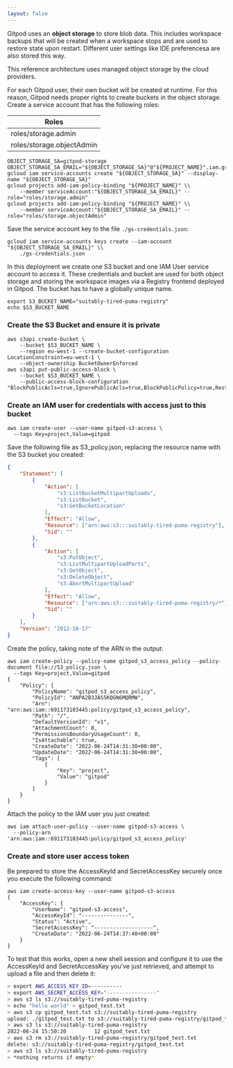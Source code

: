 ```yaml
---
layout: false
---
```


<script lang="ts">
  import CloudPlatformToggle from "$lib/components/docs/cloud-platform-toggle.svelte";
</script>

Gitpod uses an **object storage** to store blob data. This includes workspace backups that will be created when a workspace stops and are used to restore state upon restart. Different user settings like IDE preferencesa are also stored this way.

This reference architecture uses managed object storage by the cloud providers.

<CloudPlatformToggle id="cloud-platform-toggle-object-storage">
<div slot="gcp">

For each Gitpod user, their own bucket will be created at runtime. For this reason, Gitpod needs proper rights to create buckets in the object storage. Create a service account that has the following roles:

| Roles                     |
| ------------------------- |
| roles/storage.admin       |
| roles/storage.objectAdmin |

```
OBJECT_STORAGE_SA=gitpod-storage
OBJECT_STORAGE_SA_EMAIL="${OBJECT_STORAGE_SA}"@"${PROJECT_NAME}".iam.gserviceaccount.com
gcloud iam service-accounts create "${OBJECT_STORAGE_SA}" --display-name "${OBJECT_STORAGE_SA}"
gcloud projects add-iam-policy-binding "${PROJECT_NAME}" \\
    --member serviceAccount:"${OBJECT_STORAGE_SA_EMAIL}" --role="roles/storage.admin"
gcloud projects add-iam-policy-binding "${PROJECT_NAME}" \\
    --member serviceAccount:"${OBJECT_STORAGE_SA_EMAIL}" --role="roles/storage.objectAdmin"
```

Save the service account key to the file `./gs-credentials.json`:

```
gcloud iam service-accounts keys create --iam-account "${OBJECT_STORAGE_SA_EMAIL}" \\
    ./gs-credentials.json
```

</div>
<div slot="aws">

In this deployment we create one S3 bucket and one IAM User service account to access it. These credentials and bucket are used for both object storage and storing the workspace images via a Registry frontend deployed in Gitpod. The bucket has to have a globally unique name.

```
export S3_BUCKET_NAME="suitably-tired-puma-registry"
echo $S3_BUCKET_NAME 
```


### Create the S3 Bucket and ensure it is private
```
aws s3api create-bucket \
    --bucket $S3_BUCKET_NAME \
    --region eu-west-1 --create-bucket-configuration LocationConstraint=eu-west-1 \
    --object-ownership BucketOwnerEnforced
aws s3api put-public-access-block \
    --bucket $S3_BUCKET_NAME \
    --public-access-block-configuration "BlockPublicAcls=true,IgnorePublicAcls=true,BlockPublicPolicy=true,RestrictPublicBuckets=true"
```

### Create an IAM user for credentials with access just to this bucket

```
aws iam create-user --user-name gitpod-s3-access \
  --tags Key=project,Value=gitpod
```

Save the following file as S3_policy.json, replacing the resource name with the S3 bucket you created:
```json
{
    "Statement": [
        {
            "Action": [
                "s3:ListBucketMultipartUploads",
                "s3:ListBucket",
                "s3:GetBucketLocation"
            ],
            "Effect": "Allow",
            "Resource": ["arn:aws:s3:::suitably-tired-puma-registry"],
            "Sid": ""
        },
        {
            "Action": [
                "s3:PutObject",
                "s3:ListMultipartUploadParts",
                "s3:GetObject",
                "s3:DeleteObject",
                "s3:AbortMultipartUpload"
            ],
            "Effect": "Allow",
            "Resource": ["arn:aws:s3:::suitably-tired-puma-registry/*"],
            "Sid": ""
        }
    ],
    "Version": "2012-10-17"
}
```

Create the policy, taking note of the ARN in the output:
```
aws iam create-policy --policy-name gitpod_s3_access_policy --policy-document file://S3_policy.json \
  --tags Key=project,Value=gitpod
{
    "Policy": {
        "PolicyName": "gitpod_s3_access_policy",
        "PolicyId": "ANPA2B3JAS5KQGN6MQRMW",
        "Arn": "arn:aws:iam::691173103445:policy/gitpod_s3_access_policy",
        "Path": "/",
        "DefaultVersionId": "v1",
        "AttachmentCount": 0,
        "PermissionsBoundaryUsageCount": 0,
        "IsAttachable": true,
        "CreateDate": "2022-06-24T14:31:30+00:00",
        "UpdateDate": "2022-06-24T14:31:30+00:00",
        "Tags": [
            {
                "Key": "project",
                "Value": "gitpod"
            }
        ]
    }
}
```

Attach the policy to the IAM user you just created:
```
aws iam attach-user-policy --user-name gitpod-s3-access \
  --policy-arn 'arn:aws:iam::691173103445:policy/gitpod_s3_access_policy'
```

### Create and store user access token

Be prepared to store the AccessKeyId and SecretAccessKey securely once you execute the following command:

```
aws iam create-access-key --user-name gitpod-s3-access
{
    "AccessKey": {
        "UserName": "gitpod-s3-access",
        "AccessKeyId": "---------------",
        "Status": "Active",
        "SecretAccessKey": "-------------------",
        "CreateDate": "2022-06-24T14:37:40+00:00"
    }
}
```

To test that this works, open a new shell session and configure it to use the AccessKeyId and SecretAccessKey you've just retrieved, and attempt to upload a file and then delete it:
```sh
> export AWS_ACCESS_KEY_ID=----------
> export AWS_SECRET_ACCESS_KEY="----------------"
> aws s3 ls s3://suitably-tired-puma-registry                            
> echo "hello world" > gitpod_test.txt
> aws s3 cp gitpod_test.txt s3://suitably-tired-puma-registry
upload: ./gitpod_test.txt to s3://suitably-tired-puma-registry/gitpod_test.txt
> aws s3 ls s3://suitably-tired-puma-registry
2022-06-24 15:50:20         12 gitpod_test.txt
> aws s3 rm s3://suitably-tired-puma-registry/gitpod_test.txt
delete: s3://suitably-tired-puma-registry/gitpod_test.txt
> aws s3 ls s3://suitably-tired-puma-registry
> *nothing returns if empty*   
```



</div>
</CloudPlatformToggle>
